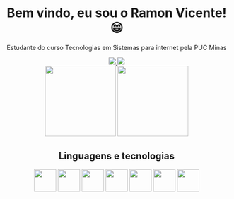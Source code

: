 <h1 align="center">Bem vindo, eu sou o Ramon Vicente! 😁</h1>

<p align="center">Estudante do curso Tecnologias em Sistemas para internet pela PUC Minas</p>

<div align="center">
    <a href="mailto:vicente.silva.ramon@gmail.com">
       <img src="https://img.shields.io/badge/-Gmail-%23333?style=for-the-badge&logo=gmail&logoColor=white" target="_blank">
   </a>
    <a href="https://www.linkedin.com/in/ramon-vicente-silva/" target="_blank">
       <img src="https://img.shields.io/badge/-Linkedin-%230077B5?style=for-the-badge&logo=linkedin&logoColor=white" target="_blank">
   </a>
   
</div>

<div align="center">
   <img height="160em" src="https://github-readme-stats.vercel.app/api?username=VicenteRamon&show_icons=true&count_private=true&include_all_commits=true&theme=vue-dark&layout=compact" />
   <img height="160em" src="https://github-readme-stats.vercel.app/api/top-langs/?username=VicenteRamon&layout=compact&theme=vue-dark" />
</div>


<h2 align="center">Linguagens e tecnologias</h2>

<div align="center">
   <img width="50em" src="https://cdn.jsdelivr.net/gh/devicons/devicon/icons/javascript/javascript-original.svg" />
   <img width="50em" src="https://cdn.jsdelivr.net/gh/devicons/devicon/icons/html5/html5-original-wordmark.svg" />
   <img width="50em" src="https://cdn.jsdelivr.net/gh/devicons/devicon/icons/css3/css3-original-wordmark.svg" />
   <img width="50em" src="https://cdn.jsdelivr.net/gh/devicons/devicon/icons/csharp/csharp-original.svg" />
   <img width="50em" src="https://cdn.jsdelivr.net/gh/devicons/devicon/icons/wordpress/wordpress-original.svg" />
   <img width="50em" src="https://cdn.jsdelivr.net/gh/devicons/devicon/icons/salesforce/salesforce-original.svg" />
   <img width="50em" src="https://cdn.jsdelivr.net/gh/devicons/devicon/icons/dotnetcore/dotnetcore-original.svg" />
          
          




 
</div>


